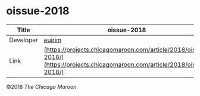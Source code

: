 # oissue-2018

| Title | oissue-2018 |
|-|-|
| Developer    | [euirim](mailto:euirim@me.com) |
| Link | [https://projects.chicagomaroon.com/article/2018/oissue-2018/](https://projects.chicagomaroon.com/article/2018/oissue-2018/) |


©2018 *The Chicago Maroon*